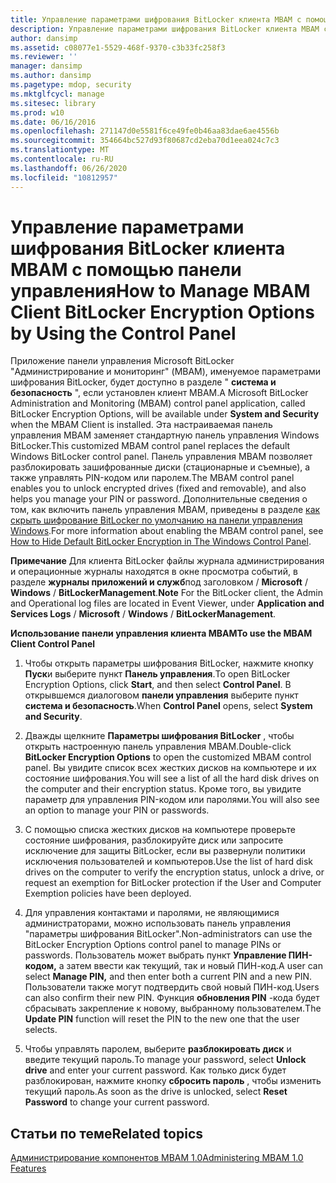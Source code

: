```yaml
---
title: Управление параметрами шифрования BitLocker клиента MBAM с помощью панели управления
description: Управление параметрами шифрования BitLocker клиента MBAM с помощью панели управления
author: dansimp
ms.assetid: c08077e1-5529-468f-9370-c3b33fc258f3
ms.reviewer: ''
manager: dansimp
ms.author: dansimp
ms.pagetype: mdop, security
ms.mktglfcycl: manage
ms.sitesec: library
ms.prod: w10
ms.date: 06/16/2016
ms.openlocfilehash: 271147d0e5581f6ce49fe0b46aa83dae6ae4556b
ms.sourcegitcommit: 354664bc527d93f80687cd2eba70d1eea024c7c3
ms.translationtype: MT
ms.contentlocale: ru-RU
ms.lasthandoff: 06/26/2020
ms.locfileid: "10812957"
---
```

# <span data-ttu-id="5fd52-103">Управление параметрами шифрования BitLocker клиента MBAM с помощью панели управления</span><span class="sxs-lookup"><span data-stu-id="5fd52-103">How to Manage MBAM Client BitLocker Encryption Options by Using the Control Panel</span></span>


<span data-ttu-id="5fd52-104">Приложение панели управления Microsoft BitLocker "Администрирование и мониторинг" (MBAM), именуемое параметрами шифрования BitLocker, будет доступно в разделе " **система и безопасность** ", если установлен клиент MBAM.</span><span class="sxs-lookup"><span data-stu-id="5fd52-104">A Microsoft BitLocker Administration and Monitoring (MBAM) control panel application, called BitLocker Encryption Options, will be available under **System and Security** when the MBAM Client is installed.</span></span> <span data-ttu-id="5fd52-105">Эта настраиваемая панель управления MBAM заменяет стандартную панель управления Windows BitLocker.</span><span class="sxs-lookup"><span data-stu-id="5fd52-105">This customized MBAM control panel replaces the default Windows BitLocker control panel.</span></span> <span data-ttu-id="5fd52-106">Панель управления MBAM позволяет разблокировать зашифрованные диски (стационарные и съемные), а также управлять PIN-кодом или паролем.</span><span class="sxs-lookup"><span data-stu-id="5fd52-106">The MBAM control panel enables you to unlock encrypted drives (fixed and removable), and also helps you manage your PIN or password.</span></span> <span data-ttu-id="5fd52-107">Дополнительные сведения о том, как включить панель управления MBAM, приведены в разделе [как скрыть шифрование BitLocker по умолчанию на панели управления Windows](how-to-hide-default-bitlocker-encryption-in-the-windows-control-panel.md).</span><span class="sxs-lookup"><span data-stu-id="5fd52-107">For more information about enabling the MBAM control panel, see [How to Hide Default BitLocker Encryption in The Windows Control Panel](how-to-hide-default-bitlocker-encryption-in-the-windows-control-panel.md).</span></span>

<span data-ttu-id="5fd52-108">**Примечание**  Для клиента BitLocker файлы журнала администрирования и операционные журналы находятся в окне просмотра событий, в разделе **журналы приложений и служб**под заголовком  /  **Microsoft**  /  **Windows**  /  **BitLockerManagement**.</span><span class="sxs-lookup"><span data-stu-id="5fd52-108">**Note** For the BitLocker client, the Admin and Operational log files are located in Event Viewer, under **Application and Services Logs** / **Microsoft** / **Windows** / **BitLockerManagement**.</span></span>

 

**<span data-ttu-id="5fd52-109">Использование панели управления клиента MBAM</span><span class="sxs-lookup"><span data-stu-id="5fd52-109">To use the MBAM Client Control Panel</span></span>**

1.  <span data-ttu-id="5fd52-110">Чтобы открыть параметры шифрования BitLocker, нажмите кнопку **Пуск**и выберите пункт **Панель управления**.</span><span class="sxs-lookup"><span data-stu-id="5fd52-110">To open BitLocker Encryption Options, click **Start**, and then select **Control Panel**.</span></span> <span data-ttu-id="5fd52-111">В открывшемся диалоговом **панели управления** выберите пункт **система и безопасность**.</span><span class="sxs-lookup"><span data-stu-id="5fd52-111">When **Control Panel** opens, select **System and Security**.</span></span>

2.  <span data-ttu-id="5fd52-112">Дважды щелкните **Параметры шифрования BitLocker** , чтобы открыть настроенную панель управления MBAM.</span><span class="sxs-lookup"><span data-stu-id="5fd52-112">Double-click **BitLocker Encryption Options** to open the customized MBAM control panel.</span></span> <span data-ttu-id="5fd52-113">Вы увидите список всех жестких дисков на компьютере и их состояние шифрования.</span><span class="sxs-lookup"><span data-stu-id="5fd52-113">You will see a list of all the hard disk drives on the computer and their encryption status.</span></span> <span data-ttu-id="5fd52-114">Кроме того, вы увидите параметр для управления PIN-кодом или паролями.</span><span class="sxs-lookup"><span data-stu-id="5fd52-114">You will also see an option to manage your PIN or passwords.</span></span>

3.  <span data-ttu-id="5fd52-115">С помощью списка жестких дисков на компьютере проверьте состояние шифрования, разблокируйте диск или запросите исключение для защиты BitLocker, если вы развернули политики исключения пользователей и компьютеров.</span><span class="sxs-lookup"><span data-stu-id="5fd52-115">Use the list of hard disk drives on the computer to verify the encryption status, unlock a drive, or request an exemption for BitLocker protection if the User and Computer Exemption policies have been deployed.</span></span>

4.  <span data-ttu-id="5fd52-116">Для управления контактами и паролями, не являющимися администраторами, можно использовать панель управления "параметры шифрования BitLocker".</span><span class="sxs-lookup"><span data-stu-id="5fd52-116">Non-administrators can use the BitLocker Encryption Options control panel to manage PINs or passwords.</span></span> <span data-ttu-id="5fd52-117">Пользователь может выбрать пункт **Управление ПИН-кодом,** а затем ввести как текущий, так и новый ПИН-код.</span><span class="sxs-lookup"><span data-stu-id="5fd52-117">A user can select **Manage PIN,** and then enter both a current PIN and a new PIN.</span></span> <span data-ttu-id="5fd52-118">Пользователи также могут подтвердить свой новый ПИН-код.</span><span class="sxs-lookup"><span data-stu-id="5fd52-118">Users can also confirm their new PIN.</span></span> <span data-ttu-id="5fd52-119">Функция **обновления PIN** -кода будет сбрасывать закрепление к новому, выбранному пользователем.</span><span class="sxs-lookup"><span data-stu-id="5fd52-119">The **Update PIN** function will reset the PIN to the new one that the user selects.</span></span>

5.  <span data-ttu-id="5fd52-120">Чтобы управлять паролем, выберите **разблокировать диск** и введите текущий пароль.</span><span class="sxs-lookup"><span data-stu-id="5fd52-120">To manage your password, select **Unlock drive** and enter your current password.</span></span> <span data-ttu-id="5fd52-121">Как только диск будет разблокирован, нажмите кнопку **сбросить пароль** , чтобы изменить текущий пароль.</span><span class="sxs-lookup"><span data-stu-id="5fd52-121">As soon as the drive is unlocked, select **Reset Password** to change your current password.</span></span>

## <span data-ttu-id="5fd52-122">Статьи по теме</span><span class="sxs-lookup"><span data-stu-id="5fd52-122">Related topics</span></span>


[<span data-ttu-id="5fd52-123">Администрирование компонентов MBAM 1.0</span><span class="sxs-lookup"><span data-stu-id="5fd52-123">Administering MBAM 1.0 Features</span></span>](administering-mbam-10-features.md)

 

 





